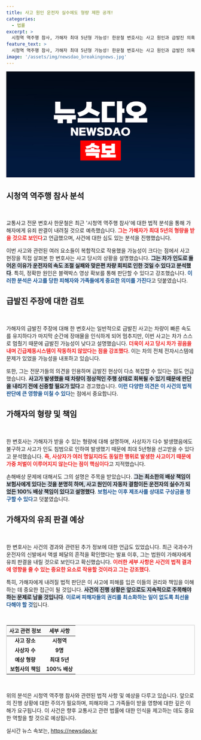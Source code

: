 ```yaml
---
title: 사고 원인 운전자 실수에도 형량 제한 공개!
categories:
  - 법률
excerpt: >
  시청역 역주행 참사, 가해자 최대 5년형 가능성! 한문철 변호사는 사고 원인과 급발진 의혹을 분석하며 유죄 판결을 예상했다. 피해자 보상은 보험사가 100% 책임! 확인된 신발 흔적이 법정에서 어떤 영향을 미칠지 주목된다.
feature_text: >
  시청역 역주행 참사, 가해자 최대 5년형 가능성! 한문철 변호사는 사고 원인과 급발진 의혹을 분석하며 유죄 판결을 예상했다. 피해자 보상은 보험사가 100% 책임! 확인된 신발 흔적이 법정에서 어떤 영향을 미칠지 주목된다.
image: '/assets/img/newsdao_breakingnews.jpg'
---
```


<p><img src="/assets/img/newsdao_breakingnews.jpg" alt="firstkoreanews 속보" /></p>

<h2 data-ke-size="size26">시청역 역주행 참사 분석</h2>

<p data-ke-size="size16">&nbsp;</p>

<p>교통사고 전문 변호사 한문철은 최근 '시청역 역주행 참사'에 대한 법적 분석을 통해 가해자에게 유죄 판결이 내려질 것으로 예측했습니다. <b><span style="color: #ee2323;">그는 가해자가 최대 5년의 형량을 받을 것으로 보인다</span></b>고 언급했으며, 사건에 대한 심도 있는 분석을 진행했습니다. </p>

<p>이번 사고와 관련된 여러 요소들이 복합적으로 작용했을 가능성이 크다는 점에서 사고 현장을 직접 살펴본 한 변호사는 사고 당시의 상황을 설명했습니다. <b><span style="background-color: #21538527;">그는 차가 인도로 들어온 이유가 운전자의 속도 조절 실패와 맞은편 차량 회피로 인한 것일 수 있다고 분석했다</span></b>. 특히, 정확한 원인은 블랙박스 영상 확보를 통해 판단할 수 있다고 강조했습니다. <b><span style="color: #1a5490;">이러한 분석은 사고를 당한 피해자와 가족들에게 중요한 의미를 가진다</span></b>고 덧붙였습니다.</p>

<h2 data-ke-size="size26">급발진 주장에 대한 검토</h2>

<p data-ke-size="size16">&nbsp;</p>

<p>가해자의 급발진 주장에 대해 한 변호사는 일반적으로 급발진 사고는 차량이 빠른 속도를 유지하다가 마지막 순간에 장애물을 인식하게 되어 멈추지만, 이번 사고는 차가 스스로 멈췄기 때문에 급발진 가능성이 낮다고 설명했습니다. <b><span style="color: #ee2323;">더욱이 사고 당시 차가 굉음을 내며 긴급제동시스템이 작동하지 않았다는 점을 강조했다</span></b>. 이는 차의 전체 전자시스템에 문제가 있었을 가능성을 내포하고 있습니다.</p>

<p>또한, 그는 전문가들의 의견을 인용하며 급발진 현상이 다소 복잡할 수 있다는 점도 언급했습니다. <b><span style="background-color: #21538527;">사고가 발생했을 때 차량이 정상적인 주행 상태로 회복될 수 있기 때문에 판단을 내리기 전에 신중할 필요가 있다</span></b>고 경고했습니다. <b><span style="color: #1a5490;">이런 다양한 의견은 이 사건의 법적 판단에 큰 영향을 미칠 수 있다</span></b>는 점에서 중요합니다. </p>

<h2 data-ke-size="size26">가해자의 형량 및 책임</h2>

<p data-ke-size="size16">&nbsp;</p>

<p>한 변호사는 가해자가 받을 수 있는 형량에 대해 설명하며, 사상자가 다수 발생했음에도 불구하고 사고가 인도 침범으로 인하여 발생했기 때문에 최대 5년형을 선고받을 수 있다고 분석했습니다. <b><span style="color: #ee2323;">즉, 사상자가 여러 명일지라도 동일한 행위로 발생한 사고이기 때문에 가중 처벌이 이루어지지 않는다는 점이 핵심이다</span></b>고 지적했습니다.</p>

<p>손해배상 문제에 대해서도 그의 설명은 주목을 받았습니다. <b><span style="background-color: #21538527;">그는 최소한의 배상 책임이 보험사에게 있다는 것을 분명히 하며, 사고 원인이 자동차 결함이든 운전자의 실수가 되었든 100% 배상 책임이 있다고 설명했다</span></b>. <b><span style="color: #1a5490;">보험사는 이후 제조사를 상대로 구상금을 청구할 수 있다</span></b>고 덧붙였습니다.</p>

<h2 data-ke-size="size26">가해자의 유죄 판결 예상</h2>

<p data-ke-size="size16">&nbsp;</p>

<p>한 변호사는 사건의 경과와 관련된 추가 정보에 대한 언급도 있었습니다. 최근 국과수가 운전자의 신발에서 액셀 페달의 흔적을 확인했다는 발표 이후, 그는 법원이 가해자에게 유죄 판결을 내릴 것으로 보인다고 확신했습니다. <b><span style="color: #ee2323;">이러한 세부 사항은 사건의 법적 결과에 영향을 줄 수 있는 중요한 요소로 작용할 것이라고 그는 강조했다</span></b>.</p>

<p>특히, 가해자에게 내려질 법적 판단은 이 사고에 피해를 입은 이들의 권리와 책임을 이해하는 데 중요한 접근이 될 것입니다. <b><span style="background-color: #21538527;">사건의 진행 상황은 앞으로도 지속적으로 주목해야 하는 문제로 남을 것입니다</span></b>. <b><span style="color: #1a5490;">이로써 피해자들의 권리를 최소화하는 일이 없도록 최선을 다해야 할 것</span></b>입니다.</p>

<p data-ke-size="size16">&nbsp;</p>

<table style="width: 100%; border-collapse: collapse; border: 1px solid #ccc;">
    <thead>
        <tr>
            <th style="text-align: center; background-color: #f9f9f9;"><b>사고 관련 정보</b></th>
            <th style="text-align: center; background-color: #f9f9f9;"><b>세부 사항</b></th>
        </tr>
    </thead>
    <tbody>
        <tr>
            <td style="text-align: center; height: 17px;"><b>사고 장소</b></td>
            <td style="text-align: center; height: 17px;"><b>시청역</b></td>
        </tr>
        <tr>
            <td style="text-align: center; height: 17px;"><b>사상자 수</b></td>
            <td style="text-align: center; height: 17px;"><b>9명</b></td>
        </tr>
        <tr>
            <td style="text-align: center; height: 17px;"><b>예상 형량</b></td>
            <td style="text-align: center; height: 17px;"><b>최대 5년</b></td>
        </tr>
        <tr>
            <td style="text-align: center; height: 17px;"><b>보험사의 책임</b></td>
            <td style="text-align: center; height: 17px;"><b>100% 배상</b></td>
        </tr>
    </tbody>
</table>

<p data-ke-size="size16">&nbsp;</p>

<p>위의 분석은 시청역 역주행 참사와 관련된 법적 사항 및 예상을 다루고 있습니다. 앞으로의 진행 상황에 대한 주의가 필요하며, 피해자와 그 가족들이 받을 영향에 대한 깊은 이해가 요구됩니다. 이 사건은 향후 교통사고 관련 법률에 대한 인식을 제고하는 데도 중요한 역할을 할 것으로 예상됩니다.</p>
실시간 뉴스 속보는, <a href="https://newsdao.kr" rel="dofollow">https://newsdao.kr</a>


